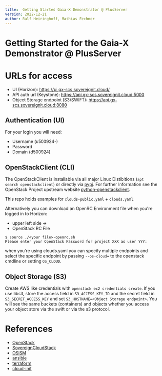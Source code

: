 ```yaml
---
title:  Getting Started Gaia-X Demonstrator @ PlusServer
version: 2022-12-21
author: Ralf Heiringhoff, Mathias Fechner
---
```


# Getting Started for the Gaia-X Demonstrator @ PlusServer

# URLs for access

*  UI (Horizon): https://ui.gx-scs.sovereignit.cloud/
*  API auth url (Keystone): https://api.gx-scs.sovereignit.cloud:5000
*  Object Storage endpoint (S3/SWIFT): https://api.gx-scs.sovereignit.cloud:8080

## Authentication (UI)

For your login you will need:

*  Username (u500924-<github handle>)
*  Password
*  Domain (d500924)

## OpenStackClient (CLI)

The OpenStackClient is installable via all major Linux Distibitions (`apt search openstackclient`)
or directly via [pypi](https://pypi.org/project/python-openstackclient). For
further Information see the OpenStack Project upstream website
[python-openstackclient](https://docs.openstack.org/python-openstackclient/latest/index.html).

This repo holds examples for `clouds-public.yaml` + `clouds.yaml`.

Alternatively you can download an OpenRC Environment file when you're logged in to Horizon:
*  upper left side -> <your login name>
*  OpenStack RC File

```
$ source ./<your file>-openrc.sh
Please enter your OpenStack Password for project XXX as user YYY:
```

when you're using clouds.yaml you can specify multiple endpoints and select the specific endpoint
by passing `--os-cloud=` to the openstack cmdline or setting `OS_CLOUD`.

## Object Storage (S3)

Create AWS like credentials with `openstack ec2 credentials create`.
If you use libs3, store the access field in `S3_ACCESS_KEY_ID` and the secret field in
`S3_SECRET_ACCESS_KEY` and set `S3_HOSTNAME=<Object Storage endpoint>`.
You will see the same buckets (containers) and objects whether you access your object store
via the swift or via the s3 protocol.

# References

*  [OpenStack](https://www.openstack.org "OpenStack Site")
*  [SovereignCloudStack](https://github.com/SovereignCloudStack "SovereignCloudStack on github")
*  [OSISM](https://github.com/osism "OSISM on github")
*  [ansible](https://docs.ansible.com/ansible/latest/collections/openstack/cloud/index.html "Ansible Module OpenStack" )
*  [terraform](https://registry.terraform.io/providers/terraform-provider-openstack/openstack/latest/docs "OpenStack Terraform Provider")
*  [cloud-init](https://cloudinit.readthedocs.io/en/latest/ "cloud-init documentation")
